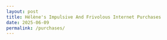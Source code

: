 ```yaml
---
layout: post
title: Hélène's Impulsive And Frivolous Internet Purchases
date: 2025-06-09
permalink: /purchases/
---
```

